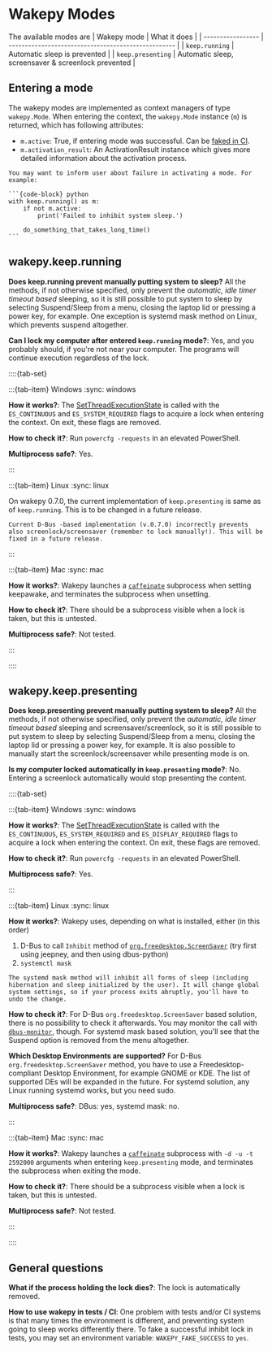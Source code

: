 # Wakepy Modes



The available modes are 
| Wakepy mode       | What it does                                        |
| ----------------- | --------------------------------------------------- |
| `keep.running`    | Automatic sleep is prevented                        |
| `keep.presenting` | Automatic sleep, screensaver & screenlock prevented |

## Entering a mode

The wakepy modes are implemented as context managers of type `wakepy.Mode`. When entering the context, the `wakepy.Mode` instance (`m`) is returned, which has following attributes:

- `m.active`: True, if entering mode was successful. Can be [faked in CI](./tests-and-ci.md#wakepy_fake_success).
- `m.activation_result`: An ActivationResult instance which gives more detailed information about the activation process.

````{tip} 
You may want to inform user about failure in activating a mode. For example:

```{code-block} python
with keep.running() as m:
    if not m.active:
        print('Failed to inhibit system sleep.')

    do_something_that_takes_long_time()
```
````

## wakepy.keep.running


**Does keep.running prevent manually putting system to sleep?** All the methods, if not otherwise specified, only prevent the *automatic, idle timer timeout based* sleeping, so it is still possible to put system to sleep by selecting Suspend/Sleep from a menu, closing the laptop lid or pressing a power key, for example. One exception is systemd mask method on Linux, which prevents suspend altogether.

**Can I lock my computer after entered `keep.running` mode?**: Yes, and you probably should, if you're not near your computer. The programs will continue execution regardless of the lock.



::::{tab-set}

:::{tab-item} Windows
:sync: windows

**How it works?**:  The [SetThreadExecutionState](https://docs.microsoft.com/en-us/windows/win32/api/winbase/nf-winbase-setthreadexecutionstate?redirectedfrom=MSDN) is called with the `ES_CONTINUOUS` and  `ES_SYSTEM_REQUIRED` flags to acquire a lock when entering the context. On exit, these flags are removed.

**How to check it?**:   Run `powercfg -requests` in an elevated PowerShell.

**Multiprocess safe?**: Yes.

:::

:::{tab-item} Linux
:sync: linux 

On wakepy 0.7.0, the current implementation of `keep.presenting` is same as of  `keep.running`. This is to be changed in a future release.


```{warning}
Current D-Bus -based implementation (v.0.7.0) incorrectly prevents also screenlock/screensaver (remember to lock manually!). This will be fixed in a future release.
```


:::

:::{tab-item} Mac
:sync: mac

**How it works?**: Wakepy launches a [`caffeinate`](https://ss64.com/osx/caffeinate.html) subprocess when setting keepawake, and terminates the subprocess when unsetting.

**How to check it?**:  There should be a subprocess visible when a lock is taken, but this is untested.

**Multiprocess safe?**: Not tested.


::: 

::::




## wakepy.keep.presenting


**Does keep.presenting prevent manually putting system to sleep?** All the methods, if not otherwise specified, only prevent the *automatic, idle timer timeout based*  sleeping and screensaver/screenlock, so it is still possible to put system to sleep by selecting Suspend/Sleep from a menu, closing the laptop lid or pressing a power key, for example. It is also possible to manually start the screenlock/screensaver while presenting mode is on. 

**Is my computer locked automatically in `keep.presenting` mode?**: No. Entering a screenlock automatically would stop presenting the content. 


::::{tab-set}

:::{tab-item} Windows
:sync: windows

**How it works?**:   The [SetThreadExecutionState](https://docs.microsoft.com/en-us/windows/win32/api/winbase/nf-winbase-setthreadexecutionstate?redirectedfrom=MSDN) is called with the `ES_CONTINUOUS`, `ES_SYSTEM_REQUIRED` and `ES_DISPLAY_REQUIRED` flags to acquire a lock when entering the context. On exit, these flags are removed.

**How to check it?**:   Run `powercfg -requests` in an elevated PowerShell.

**Multiprocess safe?**: Yes.

::: 

:::{tab-item} Linux
:sync: linux 



**How it works?**: Wakepy uses, depending on what is installed, either (in this order)
1. D-Bus to call `Inhibit` method of [`org.freedesktop.ScreenSaver`](https://people.freedesktop.org/~hadess/idle-inhibition-spec/re01.html) (try first using jeepney, and then using dbus-python)
3. `systemctl mask`


```{warning}
The systemd mask method will inhibit all forms of sleep (including hibernation and sleep initialized by the user). It will change global system settings, so if your process exits abruptly, you'll have to undo the change.
```

**How to check it?**:  For D-Bus  `org.freedesktop.ScreenSaver` based solution, there is no possibility to check it afterwards. You may monitor the call with [`dbus-monitor`](https://dbus.freedesktop.org/doc/dbus-monitor.1.html), though. For systemd mask based solution, you'll see that the Suspend option is removed from the menu altogether.

**Which Desktop Environments are supported?** For D-Bus `org.freedesktop.ScreenSaver` method, you have to use a Freedesktop-compliant Desktop Environment, for example GNOME or KDE. The list of supported DEs will be expanded in the future. For systemd solution, any Linux running systemd works, but you need sudo.

**Multiprocess safe?**: DBus: yes, systemd mask: no.


:::



:::{tab-item} Mac
:sync: mac 

**How it works?**: Wakepy launches a [`caffeinate`](https://ss64.com/osx/caffeinate.html) subprocess  with `-d -u -t 2592000` arguments when entering `keep.presenting` mode, and terminates the subprocess when exiting the mode.

**How to check it?**:  There should be a subprocess visible when a lock is taken, but this is untested.

**Multiprocess safe?**: Not tested.

:::


::::




## General questions
**What if the process holding the lock dies?**: The lock is automatically removed. 

**How to use wakepy in tests / CI**: One problem with tests and/or CI systems is that many times the environment is different, and preventing system going to sleep works differently there. To fake a successful inhibit lock in tests, you may set an environment variable: `WAKEPY_FAKE_SUCCESS` to `yes`.